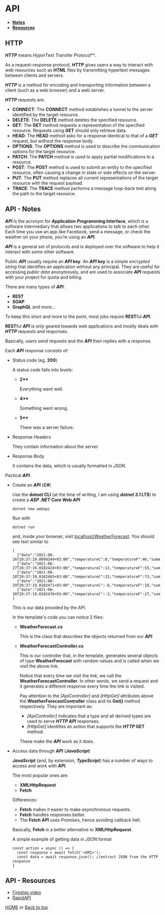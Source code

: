 # API

- **[Notes](#api---notes)**
- **[Resources](#api---resources)**

## HTTP

***HTTP*** means ***H*yper*T*ext *T*ransfer *P*rotocol**.

As a request-response protocol, ***HTTP*** gives users a way to interact with web resources such as ***HTML*** files by transmitting hypertext messages between clients and servers.

***HTTP*** is a method for encoding and transporting information between a client (such as a web browser) and a web server.

***HTTP*** requests are:

- **CONNECT**: The **CONNECT** method establishes a tunnel to the server identified by the target resource.
- **DELETE**: The **DELETE** method deletes the specified resource.
- **GET**: The **GET** method requests a representation of the specified resource. Requests using **GET** should only retrieve data.
- **HEAD**: The **HEAD** method asks for a response identical to that of a ***GET*** request, but without the response body.
- **OPTIONS**: The **OPTIONS** method is used to describe the communication options for the target resource.
- **PATCH**: The **PATCH** method is used to apply partial modifications to a resource.
- **POST**: The **POST** method is used to submit an entity to the specified resource, often causing a change in state or side effects on the server.
- **PUT**: The **PUT** method replaces all current representations of the target resource with the request payload.
- **TRACE**: The **TRACE** method performs a message loop-back test along the path to the target resource.

## API - Notes

***API*** is the acronym for ***A*pplication *P*rogramming *I*nterface**, which is a software intermediary that allows two applications to talk to each other. Each time you use an app like Facebook, send a message, or check the weather on your phone, you’re using an ***API***.

***API*** is a general set of protocols and is deployed over the software to help it interact with some other software.

Public ***API*** usually require an ***API* key**. An ***API* key** is a simple *encrypted string* that identifies an application without any principal. They are useful for accessing *public data* anonymously, and are used to associate ***API*** requests with your project for quota and billing.

There are many types of ***API***:

- **REST**
- **SOAP**
- **GraphQL** and more...

To keep this short and more to the point, most jobs require **REST**ful ***API***.

**REST**ful ***API*** is only geared towards web applications and mostly deals with ***HTTP*** requests and responses.

Basically, users send requests and the ***API*** then replies with a response.

Each ***API*** response consists of:

- Status code (eg. **200**)

  A status code falls into levels:
  - **2\*\***

    Everything went well.
  - **4\*\***

    Something went wrong.
  - **5\*\***

    There was a server failure.
- Response Headers

  They contain information about the server.
- Response Body

  It contains the data, which is usually formatted in *JSON*.

Pactical ***API***:

- Create an ***API*** (***C#***)

  Use the **dotnet CLI** (at the time of writing, I am using ***dotnet 3.1 LTS***) to create a ***ASP .NET* Core Web *API***

      dotnet new webapi
  Run with

      dotnet run
  and, inside your browser, visit [localhost/WeatherForecast](https://localhost:5001/WeatherForecast).
  You should see text similar to

      [
        {"date":"2021-08-26T20:37:19.0099349+03:00","temperatureC":8,"temperatureF":46,"summary":"Warm"},
        {"date":"2021-08-27T20:37:19.0102424+03:00","temperatureC":13,"temperatureF":55,"summary":"Scorching"},
        {"date":"2021-08-28T20:37:19.0102465+03:00","temperatureC":23,"temperatureF":73,"summary":"Balmy"},
        {"date":"2021-08-29T20:37:19.0102471+03:00","temperatureC":-8,"temperatureF":18,"summary":"Scorching"},
        {"date":"2021-08-30T20:37:19.0102476+03:00","temperatureC":-3,"temperatureF":27,"summary":"Bracing"}
      ]
  This is our data provided by the API.

  In the template's code you can notice 2 files:
  - **WeatherForecast.cs**

    This is the class that describes the objects returned from our ***API***.
  - **WeatherForecastController.cs**

    This is our controller that, in the template, generates several objects of type **WeatherForecast** with random values and is called when we visit the above link.

    Notice that every time we visit the link, we call the **WeatherForecastController**. In other words, we send a request and it generates a different response every time the link is visited.

    Pay attention to the *[ApiController]* and *[HttpGet]* attributes above the **WeatherForecastController** class and its **Get()** method respectively. They are important as:
    - *[ApiController]* indicates that a type and all derived types are used to serve ***HTTP API*** responses.
    - *[HttpGet]* identifies an action that supports the ***HTTP* GET** method.

    These make the ***API*** work as it does.

- Access data through ***API*** (***JavaScript***)

  ***JavaScript*** (and, by extension, ***TypeScript***) has a number of ways to access and work with ***API***.

  The most popular ones are:
  - **XMLHttpRequest**
  - **Fetch**

  Differences:
  - **Fetch** makes it easier to make *asynchronous* requests.
  - **Fetch** handles responses better.
  - The **Fetch *API*** uses *Promises*, hence avoiding callback hell.

  Basically, **Fetch** is a better alternative to **XMLHttpRequest**.

  A simple example of getting data in *JSON* format

      const action = async () => {
        const response = await fetch('<URI>');
        const data = await response.json(); //extract JSON from the HTTP response
      }

## API - Resources

- [Fireship video](https://youtu.be/-MTSQjw5DrM)
- [RapidAPI](https://docs.rapidapi.com)

[HOME](https://github.com/Stratis-Dermanoutsos/Full-Stack-2021#full-stack-roadmap-2021) or [Back to top](#api)
